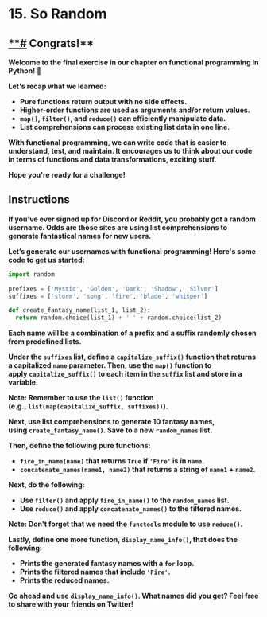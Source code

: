 # 15. So Random

## [**#](https://www.codedex.io/intermediate-python/15-so-random#congrats) Congrats!**

**Welcome to the final exercise in our chapter on functional programming in Python! 🥳**

**Let's recap what we learned:**

- **Pure functions return output with no side effects.**
- **Higher-order functions are used as arguments and/or return values.**
- **`map()`, `filter()`, and `reduce()` can efficiently manipulate data.**
- **List comprehensions can process existing list data in one line.**

**With functional programming, we can write code that is easier to understand, test, and maintain. It encourages us to think about our code in terms of functions and data transformations, exciting stuff.**

**Hope you're ready for a challenge!**

## **Instructions**

**If you’ve ever signed up for Discord or Reddit, you probably got a random username. Odds are those sites are using list comprehensions to generate fantastical names for new users.**

**Let’s generate our usernames with functional programming! Here's some code to get us started:**

```python
import random

prefixes = ['Mystic', 'Golden', 'Dark', 'Shadow', 'Silver']
suffixes = ['storm', 'song', 'fire', 'blade', 'whisper']

def create_fantasy_name(list_1, list_2):
  return random.choice(list_1) + ' ' + random.choice(list_2)

```

**Each name will be a combination of a prefix and a suffix randomly chosen from predefined lists.**

**Under the `suffixes` list, define a `capitalize_suffix()` function that returns a capitalized `name` parameter. Then, use the `map()` function to apply `capitalize_suffix()` to each item in the `suffix` list and store in a variable.**

**Note: Remember to use the `list()` function (e.g., `list(map(capitalize_suffix, suffixes))`).**

**Next, use list comprehensions to generate 10 fantasy names, using `create_fantasy_name()`. Save to a new `random_names` list.**

**Then, define the following pure functions:**

- **`fire_in_name(name)` that returns `True` if `'Fire'` is in `name`.**
- **`concatenate_names(name1, name2)` that returns a string of `name1` + `name2`.**

**Next, do the following:**

- **Use `filter()` and apply `fire_in_name()` to the `random_names` list.**
- **Use `reduce()` and apply `concatenate_names()` to the filtered names.**

**Note: Don't forget that we need the `functools` module to use `reduce()`.**

**Lastly, define one more function, `display_name_info()`, that does the following:**

- **Prints the generated fantasy names with a `for` loop.**
- **Prints the filtered names that include `'Fire'`.**
- **Prints the reduced names.**

**Go ahead and use `display_name_info()`. What names did you get? Feel free to share with your friends on Twitter!**
